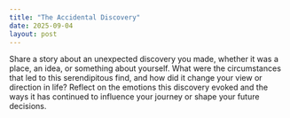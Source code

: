 ```yaml
---
title: "The Accidental Discovery"
date: 2025-09-04
layout: post
---
```


Share a story about an unexpected discovery you made, whether it was a place, an idea, or something about yourself. What were the circumstances that led to this serendipitous find, and how did it change your view or direction in life? Reflect on the emotions this discovery evoked and the ways it has continued to influence your journey or shape your future decisions.
